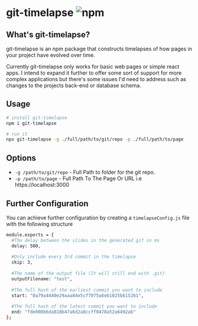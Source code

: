 # git-timelapse ![npm](https://img.shields.io/npm/v/git-timelapse)


## What's git-timelapse?

git-timelapse is an npm package that constructs timelapses of how pages in your project have evolved over time.

Currently git-timelapse only works for basic web pages or simple react apps. I intend to expand it further to offer some sort of support for more complex applications but there's some issues I'd need to address such as changes to the projects back-end or database schema.


## Usage

```sh
# install git-timelapse
npm i git-timelapse

# run it 
npx git-timelapse -g ./full/path/to/git/repo -p ./full/path/to/page 
```

## Options

- `-g /path/to/git/repo` - Full Path to folder for the git repo.
- `-p /path/to/page` - Full Path To The Page Or URL i.e https://localhost:3000



## Further Configuration

You can achieve further configuration by creating a `timelapseConfig.js` file with the following structure

```sh
module.exports = {
  #The delay between the slides in the generated gif in ms
  delay: 500,
  
  #Only include every 3rd commit in the timelapse
  skip: 3,
  
  #The name of the output file (It will still end with .git)
  outputFilename: "test",
  
  #The full hash of the earliest commit you want to include
  start: "0a79a4440e29aaa84e5cf7075a6eb1025b615261",
  
  #The full hash of the latest commit you want to include
  end: "fde000b6da818b47a6d2a8ccff0478a52a6492ab"
};
```
